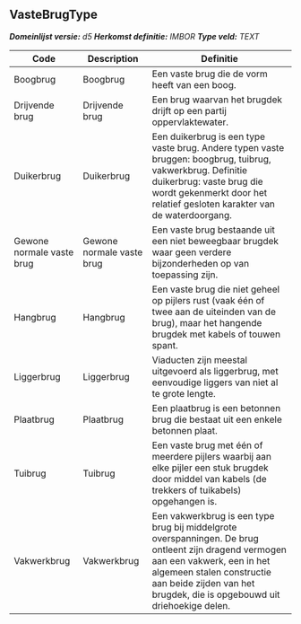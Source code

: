 ﻿## VasteBrugType

*__Domeinlijst versie:__ d5*
*__Herkomst definitie:__ IMBOR*
*__Type veld:__ TEXT*

|__Code__ |__Description__ |__Definitie__	|
|	---	|	---	|   ---	| 
| Boogbrug | Boogbrug | Een vaste brug die de vorm heeft van een boog. |
| Drijvende brug | Drijvende brug | Een brug waarvan het brugdek drijft op een partij oppervlaktewater. |
| Duikerbrug | Duikerbrug | Een duikerbrug is een type vaste brug. Andere typen vaste bruggen: boogbrug, tuibrug, vakwerkbrug. Definitie duikerbrug: vaste brug die wordt gekenmerkt door het relatief gesloten karakter van de waterdoorgang. |
| Gewone normale vaste brug | Gewone normale vaste brug | Een vaste brug bestaande uit een niet beweegbaar brugdek waar geen verdere bijzonderheden op van toepassing zijn. |
| Hangbrug | Hangbrug | Een vaste brug die niet geheel op pijlers rust (vaak één of twee aan de uiteinden van de brug), maar het hangende brugdek met kabels of touwen spant. |
| Liggerbrug | Liggerbrug | Viaducten zijn meestal uitgevoerd als liggerbrug, met eenvoudige liggers van niet al te grote lengte. |
| Plaatbrug | Plaatbrug | Een plaatbrug is een betonnen brug die bestaat uit een enkele betonnen plaat. |
| Tuibrug | Tuibrug | Een vaste brug met één of meerdere pijlers waarbij aan elke pijler een stuk brugdek door middel van kabels (de trekkers of tuikabels) opgehangen is. |
| Vakwerkbrug | Vakwerkbrug | Een vakwerkbrug is een type brug bij middelgrote overspanningen. De brug ontleent zijn dragend vermogen aan een vakwerk, een in het algemeen stalen constructie aan beide zijden van het brugdek, die is opgebouwd uit driehoekige delen. |
